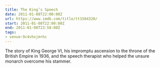 ```yaml
---
title: The King’s Speech
date: 2011-01-08T22:00:00Z
url: https://www.imdb.com/title/tt1504320/
start: 2011-01-08T22:00:00Z
end: 2011-01-08T23:58:00Z
tags:
- venue:9c4vhxjm+hc
---
```

The story of King George VI, his impromptu ascension to the throne of the British Empire in 1936, and the speech therapist who helped the unsure monarch overcome his stammer.
